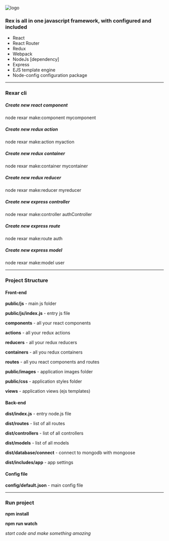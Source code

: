 ![logo](https://raw.githubusercontent.com/thehovdev/rex/master/public/images/github-logo.png)

<h3>Rex is all in one javascript framework, with configured and included </h3>
<ul>
    <li>React</li>
    <li>React Router</li>
    <li>Redux</li>
    <li>Webpack</li>
    <li>NodeJs [dependency]</li>
    <li>Express</li>
    <li>EJS template engine</li>
    <li>Node-config configuration package</li>
</ul>
<hr>
<h3>Rexar cli</h3>
<h5>Create new react component</h5>
<p>node rexar make:component mycomponent</p>
<h5>Create new redux action</h5>
<p>node rexar make:action myaction</p>
<h5>Create new redux container</h5>
<p>node rexar make:container mycontainer</p>
<h5>Create new redux reducer</h5>
<p>node rexar make:reducer myreducer</p>
<h5>Create new express controller</h5>
<p>node rexar make:controller authController</p>
<h5>Create new express route</h5>
<p>node rexar make:route auth</p>
<h5>Create new express model</h5>
<p>node rexar make:model user</p>
<hr>
<h3>Project Structure</h3>
<h4>Front-end</h4>
<p><b>public/js</b> - main js folder</p>
<p><b>public/js/index.js</b> - entry js file</p>
<p><b>components</b> - all your react components</p>
<p><b>actions</b> - all your redux actions</p>
<p><b>reducers</b> - all your redux reducers</p>
<p><b>containers</b> - all you redux containers</p>
<p><b>routes</b> - all you react components and routes</p>
<p><b>public/images</b> - application images folder</p>
<p><b>public/css</b> - application styles folder</p>
<p><b>views</b> - application views (ejs templates)</p>
<h4>Back-end</h4>
<p><b>dist/index.js</b> - entry node.js file</p>
<p><b>dist/routes</b> - list of all routes</p>
<p><b>dist/controllers</b> - list of all controllers</p>
<p><b>dist/models</b> - list of all models</p>
<p><b>dist/database/connect</b> - connect to mongodb with mongoose</p>
<p><b>dist/includes/app</b> - app settings</p>

<h4>Config file</h4>
<p><b>config/default.json</b> - main config file</p>
<hr>
<h3>Run project</h3>
<p><b>npm install</b></p>
<p><b>npm run watch</b></p>
<i>start code and make something amazing</i>
